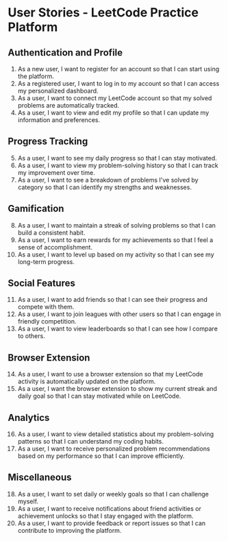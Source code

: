 # User Stories - LeetCode Practice Platform

## Authentication and Profile
1. As a new user, I want to register for an account so that I can start using the platform.
2. As a registered user, I want to log in to my account so that I can access my personalized dashboard.
3. As a user, I want to connect my LeetCode account so that my solved problems are automatically tracked.
4. As a user, I want to view and edit my profile so that I can update my information and preferences.

## Progress Tracking
5. As a user, I want to see my daily progress so that I can stay motivated.
6. As a user, I want to view my problem-solving history so that I can track my improvement over time.
7. As a user, I want to see a breakdown of problems I've solved by category so that I can identify my strengths and weaknesses.

## Gamification
8. As a user, I want to maintain a streak of solving problems so that I can build a consistent habit.
9. As a user, I want to earn rewards for my achievements so that I feel a sense of accomplishment.
10. As a user, I want to level up based on my activity so that I can see my long-term progress.

## Social Features
11. As a user, I want to add friends so that I can see their progress and compete with them.
12. As a user, I want to join leagues with other users so that I can engage in friendly competition.
13. As a user, I want to view leaderboards so that I can see how I compare to others.

## Browser Extension
14. As a user, I want to use a browser extension so that my LeetCode activity is automatically updated on the platform.
15. As a user, I want the browser extension to show my current streak and daily goal so that I can stay motivated while on LeetCode.

## Analytics
16. As a user, I want to view detailed statistics about my problem-solving patterns so that I can understand my coding habits.
17. As a user, I want to receive personalized problem recommendations based on my performance so that I can improve efficiently.

## Miscellaneous
18. As a user, I want to set daily or weekly goals so that I can challenge myself.
19. As a user, I want to receive notifications about friend activities or achievement unlocks so that I stay engaged with the platform.
20. As a user, I want to provide feedback or report issues so that I can contribute to improving the platform.
